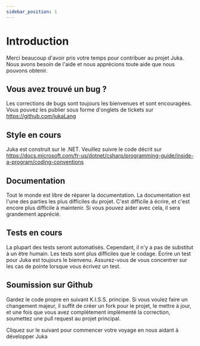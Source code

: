 ```yaml
---
sidebar_position: 1
---
```


# Introduction

Merci beaucoup d'avoir pris votre temps pour contribuer au projet Juka. Nous avons besoin de l'aide et nous apprécions toute aide que nous pouvons obtenir.

## Vous avez trouvé un bug ?
Les corrections de bugs sont toujours les bienvenues et sont encouragées. Vous pouvez les publier sous forme d'onglets de tickets sur https://github.com/jukaLang


## Style en cours
Juka est construit sur le .NET. Veuillez suivre le code décrit sur https://docs.microsoft.com/fr-us/dotnet/csharp/programming-guide/inside-a-program/coding-conventions


## Documentation
Tout le monde est libre de réparer la documentation. La documentation est l'une des parties les plus difficiles du projet. C'est difficile à écrire, et c'est encore plus difficile à maintenir. Si vous pouvez aider avec cela, il sera grandement apprécié.

## Tests en cours
La plupart des tests seront automatisés. Cependant, il n'y a pas de substitut à un être humain. Les tests sont plus difficiles que le codage. Écrire un test pour Juka est toujours le bienvenu. Assurez-vous de vous concentrer sur les cas de pointe lorsque vous écrivez un test.

## Soumission sur Github
Gardez le code propre en suivant K.I.S.S. principe. Si vous voulez faire un changement majeur, il suffit de créer un fork pour le projet, le mettre à jour, et une fois que vous avez complètement implémenté la correction, soumettez une pull request au projet principal.


Cliquez sur le suivant pour commencer votre voyage en nous aidant à développer Juka